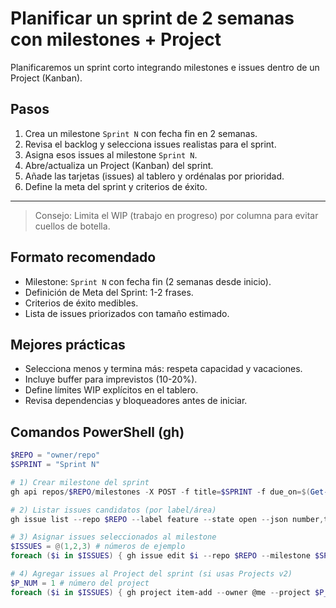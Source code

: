 # Planificar un sprint de 2 semanas con milestones + Project

Planificaremos un sprint corto integrando milestones e issues dentro de un Project (Kanban).

## Pasos

1. Crea un milestone `Sprint N` con fecha fin en 2 semanas.
2. Revisa el backlog y selecciona issues realistas para el sprint.
3. Asigna esos issues al milestone `Sprint N`.
4. Abre/actualiza un Project (Kanban) del sprint.
5. Añade las tarjetas (issues) al tablero y ordénalas por prioridad.
6. Define la meta del sprint y criterios de éxito.

---

> Consejo: Limita el WIP (trabajo en progreso) por columna para evitar cuellos de botella.

## Formato recomendado

- Milestone: `Sprint N` con fecha fin (2 semanas desde inicio).
- Definición de Meta del Sprint: 1-2 frases.
- Criterios de éxito medibles.
- Lista de issues priorizados con tamaño estimado.

## Mejores prácticas

- Selecciona menos y termina más: respeta capacidad y vacaciones.
- Incluye buffer para imprevistos (10-20%).
- Define límites WIP explícitos en el tablero.
- Revisa dependencias y bloqueadores antes de iniciar.

## Comandos PowerShell (gh)

```powershell
$REPO = "owner/repo"
$SPRINT = "Sprint N"

# 1) Crear milestone del sprint
gh api repos/$REPO/milestones -X POST -f title=$SPRINT -f due_on=$(Get-Date).AddDays(14).ToString('o')

# 2) Listar issues candidatos (por label/área)
gh issue list --repo $REPO --label feature --state open --json number,title,labels --jq '.[] | {number,title,labels: [.labels[].name]}'

# 3) Asignar issues seleccionados al milestone
$ISSUES = @(1,2,3) # números de ejemplo
foreach ($i in $ISSUES) { gh issue edit $i --repo $REPO --milestone $SPRINT }

# 4) Agregar issues al Project del sprint (si usas Projects v2)
$P_NUM = 1 # número del project
foreach ($i in $ISSUES) { gh project item-add --owner @me --project $P_NUM --url "https://github.com/$REPO/issues/$i" }
```

